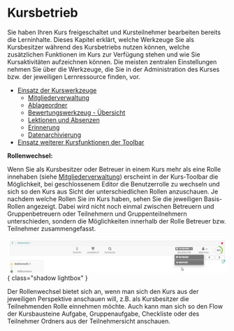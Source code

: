 # Kursbetrieb

Sie haben Ihren Kurs freigeschaltet und Kursteilnehmer bearbeiten bereits die Lerninhalte. Dieses Kapitel erklärt, welche Werkzeuge Sie als Kursbesitzer während des Kursbetriebs nutzen können, welche zusätzlichen Funktionen im Kurs zur Verfügung stehen und wie Sie Kursaktivitäten aufzeichnen können. Die meisten zentralen Einstellungen nehmen Sie über die Werkzeuge, die Sie in der Administration des Kurses bzw. der jeweiligen Lernressource finden, vor.

* [Einsatz der Kurswerkzeuge](Using_Course_Tools.de.md)
    * [Mitgliederverwaltung](Members_management.de.md)
    * [Ablageordner](Storage_folder.de.md)
    * [Bewertungswerkzeug - Übersicht](Assessment_tool_-_overview.de.md)
    * [Lektionen und Absenzen](Lectures_and_absences.de.md)
    * [Erinnerung](Course_Reminders.de.md)
    * [Datenarchivierung](Data_archiving.de.md)
* [Einsatz weiterer Kursfunktionen der Toolbar](Using_Additional_Course_Features.de.md)

 **Rollenwechsel:**

Wenn Sie als Kursbesitzer oder Betreuer in einem Kurs mehr als eine Rolle innehaben (siehe [Mitgliederverwaltung](Members_management.de.md)) erscheint in der Kurs-Toolbar die Möglichkeit, bei geschlossenem Editor die Benutzerrolle zu wechseln und sich so den Kurs aus Sicht der unterschiedlichen Rollen anzuschauen. Je nachdem welche Rollen Sie im Kurs haben, sehen Sie die jeweiligen Basis-Rollen angezeigt. Dabei wird nicht noch einmal zwischen Betreuern und Gruppenbetreuern oder Teilnehmern und Gruppenteilnehmern unterschieden, sondern die Möglichkeiten innerhalb der Rolle Betreuer bzw. Teilnehmer zusammengefasst.

![In-Kurs Rollenwechsel](assets/Rollenwechsel.png){ class="shadow lightbox" }

Der Rollenwechsel bietet sich an, wenn man sich den Kurs aus der jeweiligen Perspektive anschauen will, z.B. als Kursbesitzer die Teilnehmenden Rolle einnehmen möchte. Auch kann man sich so den Flow der Kursbausteine Aufgabe, Gruppenaufgabe, Checkliste oder des Teilnehmer Ordners aus der Teilnehmersicht anschauen.
